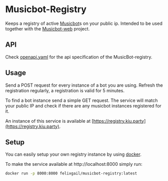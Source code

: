 # Musicbot-Registry

Keeps a registry of active [Musicbot](https://github.com/BjoernPetersen/MusicBot)s on your public ip.
Intended to be used together with the [Musicbot-web](https://github.com/FelixGail/Musicbot-web) project.

## API

Check [openapi.yaml](openapi.yaml) for the api specification of the MusicBot-registry.

## Usage

Send a POST request for every instance of a bot you are using. Refresh the registration regularly, a registration is
valid for 5 minutes.

To find a bot instance send a simple GET request. The service will match your public IP and check if there are any
musicbot instances registered for it.

An instance of this service is available at [https://registry.kiu.party](https://registry.kiu.party).

## Setup

You can easily setup your own registry instance by using [docker](https://www.docker.com/).

To make the service available at http://localhost:8000 simply run:

```sh
docker run -p 8000:8000 felixgail/musicbot-registry:latest
```
